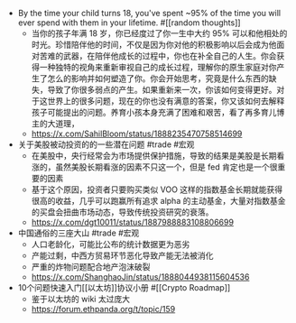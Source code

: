 - By the time your child turns 18, you've spent ~95% of the time you will ever spend with them in your lifetime. #[[random thoughts]]
	- 当你的孩子年满 18 岁，你已经度过了你一生中大约 95% 可以和他相处的时光。珍惜陪伴他的时间，不仅是因为你对他的积极影响以后会成为他面对苦难的武器，在陪伴他成长的过程中，你也在补全自己的人生。你会获得一种独特的视角来重新审视自己的成长过程，理解你的原生家庭对你产生了怎么的影响并如何塑造了你。你会开始思考，究竟是什么东西的缺失，导致了你很多弱点的产生。如果重新来一次，你该如何变得更好。对于这世界上的很多问题，现在的你也没有满意的答案，你又该如何去解释孩子可能提出的问题。养育小孩本身充满了困难和艰苦，看了再多育儿博主的大道理，
	- https://x.com/SahilBloom/status/1888235470758514699
- 关于美股被动投资的的一些潜在问题 #trade #宏观
	- 在美股中，央行经常会为市场提供保护措施，导致的结果是美股是长期看涨的，虽然美股长期看涨的因素不只这一个，但是 fed 肯定也是一个很重要的因素
	- 基于这个原因，投资者只要购买类似 VOO 这样的指数基金长期就能获得很高的收益，几乎可以跑赢所有追求 alpha 的主动基金，大量对指数基金的买盘会扭曲市场动态，导致传统投资研究的衰落。
	- https://x.com/dgt10011/status/1887988883108806699
- 中国通俗的三座大山 #trade #宏观
	- 人口老龄化，可能比公布的统计数据更为恶劣
	- 产能过剩，中西方贸易环节恶化导致产能无法被消化
	- 严重的炸物问题配合地产泡沫破裂
	- https://x.com/ShanghaoJin/status/1888044938115604536
- 10个问题快速入门[[以太坊]]协议小册 #[[Crypto Roadmap]]
	- 鉴于以太坊的 wiki 太过庞大
	- https://forum.ethpanda.org/t/topic/159